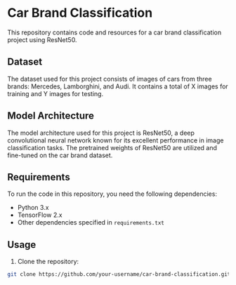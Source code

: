 # Car Brand Classification

This repository contains code and resources for a car brand classification project using ResNet50.

## Dataset

The dataset used for this project consists of images of cars from three brands: Mercedes, Lamborghini, and Audi. It contains a total of X images for training and Y images for testing.

## Model Architecture

The model architecture used for this project is ResNet50, a deep convolutional neural network known for its excellent performance in image classification tasks. The pretrained weights of ResNet50 are utilized and fine-tuned on the car brand dataset.

## Requirements

To run the code in this repository, you need the following dependencies:

- Python 3.x
- TensorFlow 2.x
- Other dependencies specified in `requirements.txt`

## Usage

1. Clone the repository:

```bash
git clone https://github.com/your-username/car-brand-classification.git
